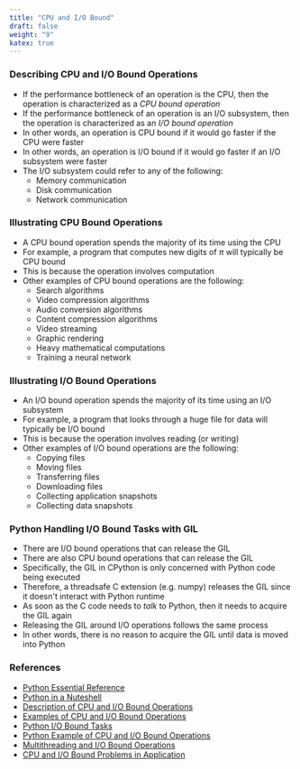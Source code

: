 ```yaml
---
title: "CPU and I/O Bound"
draft: false
weight: "9"
katex: true
---
```


### Describing CPU and I/O Bound Operations
- If the performance bottleneck of an operation is the CPU, then the operation is characterized as a *CPU bound operation*
- If the performance bottleneck of an operation is an I/O subsystem, then the operation is characterized as an *I/O bound operation*
- In other words, an operation is CPU bound if it would go faster if the CPU were faster
- In other words, an operation is I/O bound if it would go faster if an I/O subsystem were faster
- The I/O subsystem could refer to any of the following:
	- Memory communication
	- Disk communication
	- Network communication

### Illustrating CPU Bound Operations
- A CPU bound operation spends the majority of its time using the CPU
- For example, a program that computes new digits of $\pi$ will typically be CPU bound
- This is because the operation involves computation
- Other examples of CPU bound operations are the following:
	- Search algorithms
	- Video compression algorithms
	- Audio conversion algorithms
	- Content compression algorithms
	- Video streaming
	- Graphic rendering
	- Heavy mathematical computations
	- Training a neural network

### Illustrating I/O Bound Operations
- An I/O bound operation spends the majority of its time using an I/O subsystem
- For example, a program that looks through a huge file for data will typically be I/O bound
- This is because the operation involves reading (or writing)
- Other examples of I/O bound operations are the following:
	- Copying files
	- Moving files
	- Transferring files
	- Downloading files
	- Collecting application snapshots
	- Collecting data snapshots

### Python Handling I/O Bound Tasks with GIL
- There are I/O bound operations that can release the GIL
- There are also CPU bound operations that can release the GIL
- Specifically, the GIL in CPython is only concerned with Python code being executed
- Therefore, a threadsafe C extension (e.g. numpy) releases the GIL since it doesn't interact with Python runtime
- As soon as the C code needs to *talk* to Python, then it needs to acquire the GIL again
- Releasing the GIL around I/O operations follows the same process
- In other words, there is no reason to acquire the GIL until data is moved into Python

### References
- [Python Essential Reference](http://index-of.co.uk/Python/Python%20Essential%20Reference,%20Fourth%20Edition.pdf)
- [Python in a Nuteshell](https://www.arp.com/medias/13916546.pdf)
- [Description of CPU and I/O Bound Operations](https://stackoverflow.com/a/868577/12777044)
- [Examples of CPU and I/O Bound Operations](https://www.quora.com/What-are-some-examples-of-CPU-bound-and-non-CPU-bound-problems-What-would-be-the-best-programming-language-to-tackle-each-situation)
- [Python I/O Bound Tasks](https://stackoverflow.com/a/29270976/12777044)
- [Python Example of CPU and I/O Bound Operations](https://stackoverflow.com/questions/46045956/whats-the-difference-between-threadpool-vs-pool-in-python-multiprocessing-modul)
- [Multithreading and I/O Bound Operations](https://stackoverflow.com/a/902455/12777044)
- [CPU and I/O Bound Problems in Application](https://realpython.com/python-concurrency/#when-is-concurrency-useful)
